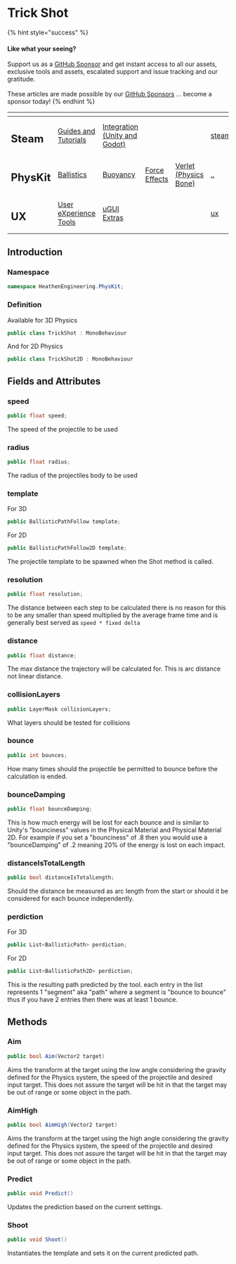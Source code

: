# Trick Shot

{% hint style="success" %}
#### Like what your seeing?

Support us as a [GitHub Sponsor](../../../become-a-sponsor/) and get instant access to all our assets, exclusive tools and assets, escalated support and issue tracking and our gratitude.\
\
These articles are made possible by our [GitHub Sponsors](../../../become-a-sponsor/) ... become a sponsor today!
{% endhint %}

<table data-view="cards"><thead><tr><th></th><th></th><th></th><th></th><th></th><th data-hidden data-card-target data-type="content-ref"></th><th data-hidden data-card-cover data-type="files"></th></tr></thead><tbody><tr><td><h2>Steam</h2></td><td><a href="../../../company/steam/">Guides and Tutorials</a></td><td><a href="../../steamworks/">Integration (Unity and Godot)</a></td><td></td><td></td><td><a href="../../../company/steam/">steam</a></td><td><a href="../../../.gitbook/assets/Steamworks_Cover.jpg">Steamworks_Cover.jpg</a></td></tr><tr><td><h2>PhysKit</h2></td><td><a href="../learning/sample-scenes/1-ballistic-basics.md">Ballistics</a></td><td><a href="../learning/sample-scenes/1-buoyancy-example.md">Buoyancy</a></td><td><a href="../learning/sample-scenes/1-force-effect-fields.md">Force Effects</a></td><td><a href="../learning/sample-scenes/2-verlet-spring-skinned-mesh.md">Verlet (Physics Bone)</a></td><td><a href="../">..</a></td><td><a href="../../../.gitbook/assets/PhysKit Card.png">PhysKit Card.png</a></td></tr><tr><td><h2>UX</h2></td><td><a href="../../ux/learning/core-concepts/">User eXperience Tools</a></td><td><a href="../../ux/learning/ugui-extras/">uGUI Extras</a></td><td></td><td></td><td><a href="../../ux/">ux</a></td><td><a href="../../../.gitbook/assets/Splash Screen (1).png">Splash Screen (1).png</a></td></tr></tbody></table>

## Introduction

### Namespace

```csharp
namespace HeathenEngineering.PhysKit;
```

### Definition

Available for 3D Physics

```csharp
public class TrickShot : MonoBehaviour
```

And for 2D Physics

```csharp
public class TrickShot2D : MonoBehaviour
```

## Fields and Attributes

### speed

```csharp
public float speed;
```

The speed of the projectile to be used

### radius

```csharp
public float radius;
```

The radius of the projectiles body to be used

### template

For 3D

```csharp
public BallisticPathFollow template;
```

For 2D

```csharp
public BallisticPathFollow2D template;
```

The projectile template to be spawned when the Shot method is called.

### resolution

```csharp
public float resolution;
```

The distance between each step to be calculated there is no reason for this to be any smaller than speed multiplied by the average frame time and is generally best served as `speed * fixed delta`

### distance

```csharp
public float distance;
```

The max distance the trajectory will be calculated for. This is arc distance not linear distance.

### collisionLayers

```csharp
public LayerMask collisionLayers;
```

What layers should be tested for collisions

### bounce

```csharp
public int bounces;
```

How many times should the projectile be permitted to bounce before the calculation is ended.

### bounceDamping

```csharp
public float bounceDamping;
```

This is how much energy will be lost for each bounce and is similar to Unity's "bounciness" values in the Physical Material and Physical Material 2D. For example if you set a "bounciness" of .8 then you would use a "bounceDamping" of .2 meaning 20% of the energy is lost on each impact.

### distanceIsTotalLength

```csharp
public bool distanceIsTotalLength;
```

Should the distance be measured as arc length from the start or should it be considered for each bounce independently.

### perdiction

For 3D

```csharp
public List<BallisticPath> perdiction;
```

For 2D

```csharp
public List<BallisticPath2D> perdiction;
```

This is the resulting path predicted by the tool. each entry in the list represents 1 "segment" aka "path" where a segment is "bounce to bounce" thus if you have 2 entries then there was at least 1 bounce.

## Methods

### Aim

```csharp
public bool Aim(Vector2 target)
```

Aims the transform at the target using the low angle considering the gravity defined for the Physics system, the speed of the projectile and desired input target. This does not assure the target will be hit in that the target may be out of range or some object in the path.

### AimHigh

```csharp
public bool AimHigh(Vector2 target)
```

Aims the transform at the target using the high angle considering the gravity defined for the Physics system, the speed of the projectile and desired input target. This does not assure the target will be hit in that the target may be out of range or some object in the path.

### Predict

```csharp
public void Predict()
```

Updates the prediction based on the current settings.

### Shoot

```csharp
public void Shoot()
```

Instantiates the template and sets it on the current predicted path.
